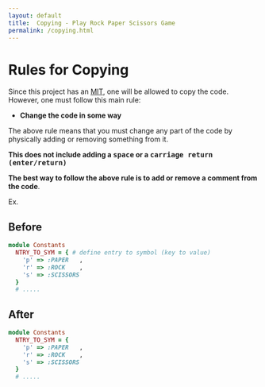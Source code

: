 ```yaml
---
layout: default
title:  Copying - Play Rock Paper Scissors Game
permalink: /copying.html
---
```


# Rules for Copying

Since this project has an [MIT](https://en.wikipedia.org/wiki/MIT_License), one will be allowed to copy the code.
However, one must follow this main rule:

* **Change the code in some way**

The above rule means that you must change any part of the code by physically adding or removing something from it.

**This does not include adding a <kbd>space</kbd> or a <kbd>carriage return (enter/return)</kbd>**

**The best way to follow the above rule is to add or remove a comment from the code**.

Ex. 

## Before

```ruby
module Constants 
  NTRY_TO_SYM = { # define entry to symbol (key to value)
    'p' => :PAPER   , 
    'r' => :ROCK    , 
    's' => :SCISSORS 
  } 
  # ..... 
```

## After

```ruby 
module Constants 
  NTRY_TO_SYM = {
    'p' => :PAPER   , 
    'r' => :ROCK    , 
    's' => :SCISSORS 
  } 
  # .....

```